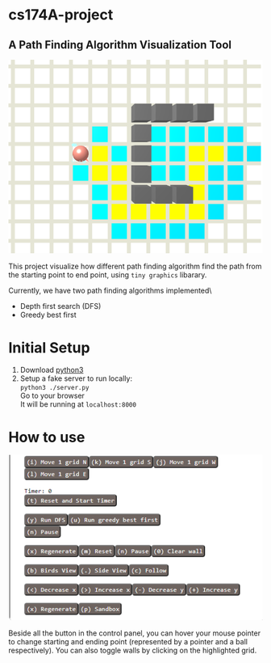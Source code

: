 # cs174A-project
## A Path Finding Algorithm Visualization Tool
![image](./docs/gbf_example.png)


This project visualize how different path finding algorithm find the path from the starting point to end point, using `tiny graphics` libarary.

Currently, we have two path finding algorithms implemented\
* Depth first search (DFS)
* Greedy best first



# Initial Setup
1. Download [python3](https://www.python.org/downloads/)
2. Setup a fake server to run locally:\
`python3 ./server.py`\
Go to your browser\
It will be running at `localhost:8000`

# How to use 
![image](./docs/control_panel.png)

Beside all the button in the control panel, you can hover your mouse pointer to change starting and ending point (represented by a pointer and a ball respectively). You can also toggle walls by clicking on the highlighted grid.



